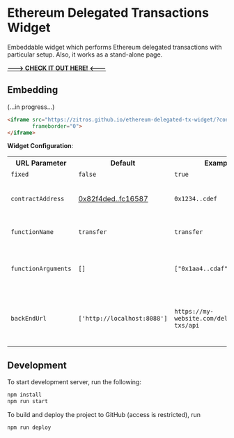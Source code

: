 # Ethereum Delegated Transactions Widget

Embeddable widget which performs Ethereum delegated transactions with particular setup. Also, it works as a stand-alone page.

[**---> CHECK IT OUT HERE! <---**](https://zitros.github.io/ethereum-delegated-tx-widget/)

Embedding
---------

(...in progress...)

```html
<iframe src="https://zitros.github.io/ethereum-delegated-tx-widget/?contractAddress=0x82f4ded9cec9b5750fbff5c2185aee35afc16587&otherParams=abc"
        frameborder="0">
</iframe>
```

**Widget Configuration**:

<table>
<tr>
  <th>URL Parameter</th>
  <th>Default</th>
  <th>Example</th>
  <th>Description</th>
</tr>
<tr>
  <td><code>fixed</code></td>
  <td><code>false</code></td>
  <td><code>true</code></td>
  <td>Make all inputs disabled</td>
</tr>
<tr>
  <td><code>contractAddress</code></td>
  <td><a href="https://etherscan.io/token/0x82f4ded9cec9b5750fbff5c2185aee35afc16587">0x82f4ded..fc16587</a></td>
  <td><code>0x1234..cdef</code></td>
  <td>Smart contract address (usually token address) to perform delegated transaction</td>
</tr>
<tr>
  <td><code>functionName</code></td>
  <td><code>transfer</code></td>
  <td><code>transfer</code></td>
  <td>Smart contract function name which supports delegated requests</td>
</tr>
<tr>
  <td><code>functionArguments</code></td>
  <td><code>[]</code></td>
  <td><code>["0x1aa4..cdaf",20000000]</code></td>
  <td>Arguments of the function as an array (in this example, <code>transfer("0x1aa4..cdaf", 20000000)</code>)</td>
</tr>
<tr>
  <td><code>backEndUrl</code></td>
  <td><code>['http://localhost:8088']</code></td>
  <td><code>https://my-website.com/delegated-txs/api</code></td>
  <td>Public custom delegated transactions back end (see <a target="_blank" href="https://github.com/ZitRos/ethereum-delegated-tx-service">ethereum-delegated-tx-service</a>). Otherwise, pre-defined back end is used.</td>
</tr>
</table>

Development
-----------

To start development server, run the following:

```bash
npm install
npm run start
```

To build and deploy the project to GitHub (access is restricted), run

```bash
npm run deploy
```
